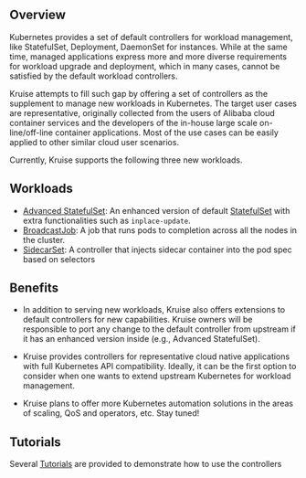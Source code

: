 ## Overview

Kubernetes provides a set of default controllers for workload management,
like StatefulSet, Deployment, DaemonSet for instances. While at the same time, managed applications
express more and more diverse requirements for workload upgrade and deployment, which
in many cases, cannot be satisfied by the default workload controllers.

Kruise attempts to fill such gap by offering a set of controllers as the supplement
to manage new workloads in Kubernetes. The target user cases are representative, 
originally collected from the users of Alibaba cloud container services and the
developers of the in-house large scale on-line/off-line container applications. 
Most of the use cases can be easily applied to other similar cloud user scenarios.

Currently, Kruise supports the following three new workloads. 

## Workloads

- [Advanced StatefulSet](./concepts/astatefulset/README.md): An enhanced version of default [StatefulSet](https://kubernetes.io/docs/concepts/workloads/controllers/statefulset/) with extra functionalities such as `inplace-update`.
- [BroadcastJob](./concepts/broadcastJob/README.md): A job that runs pods to completion across all the nodes in the cluster.
- [SidecarSet](./concepts/sidecarSet/README.md): A controller that injects sidecar container into the pod spec based on selectors


## Benefits

* In addition to serving new workloads, Kruise also offers extensions to default 
  controllers for new capabilities. Kruise owners will be responsible to port
  any change to the default controller from upstream if it has an enhanced 
  version inside (e.g., Advanced StatefulSet).

* Kruise provides controllers for representative cloud native applications
  with full Kubernetes API compatibility. Ideally, it can be the first option to 
  consider when one wants to extend upstream Kubernetes for workload management.

* Kruise plans to offer more Kubernetes automation solutions in the
  areas of scaling, QoS and operators, etc. Stay tuned!

## Tutorials

Several [Tutorials](./tutorial/README.md) are provided to demonstrate how to use the controllers 